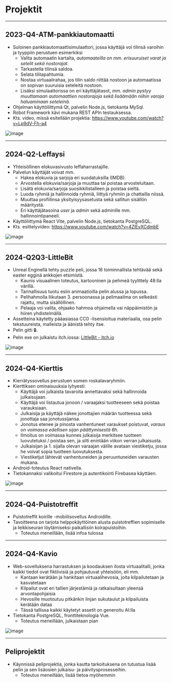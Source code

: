 # Projektit

----------------------------------------------------------

## 2023-Q4-ATM-pankkiautomaatti

- Suloinen pankkiautomaattisimulaattori, jossa käyttäjä voi tilinsä varoihin ja tyyppiin perustuen esimerkiksi
  - Valita automaatin kartalta, _automaateilla on mm. erisuuruiset varat ja setelit sekä nostorajat._
  - Tarkastella tilinsä saldoa.
  - Selata tilitapahtumia.
  - Nostaa virtuaalirahaa, jos tilin saldo riittää nostoon ja automaatissa on sopivan suuruisia seteleitä nostoon.
  - Lisäksi simulaattorissa on eri käyttäjätasot, _mm. admin pystyy muuttamaan automaattien nostorajoja sekä lisäämään niihin varoja haluaminaan seteleinä._
- Ohjelman käyttöliittymä Qt, palvelin Node.js, tietokanta MySql. 
- Robot Framework kävi mukana REST APIn testauksessa.
- Kts. video, missä esitellään projektia: https://www.youtube.com/watch?v=Lp9dV-Fh-a4

![image](https://github.com/user-attachments/assets/da5c2eaa-752d-4dc4-aa3b-17fec4c88d0a)

----------------------------------------------------------

## 2024-Q2-Leffaysi

- Yhteisöllinen elokuvasivusto leffaharrastajille.
- Palvelun käyttäjät voivat mm.
  - Hakea elokuvia ja sarjoja eri suodatuksilla (IMDB).
  - Arvostella elokuvia/sarjoja ja muuttaa tai poistaa arvosteluitaan.
  - Lisätä elokuvia/sarjoja suosikkilistalleen ja poistaa sieltä.
  - Luoda ryhmiä ja hallinnoida ryhmiä, liittyä ryhmiin ja chattailla niissä.
  - Muuttaa profiilinsa yksityisyysasetusta sekä sallitun sisällön määritystä.
  - Eri käyttäjätasoina _user_ ja _admin_ sekä adminille mm. hallinnointipaneeli. 
- Käyttöliittymä React Vite, palvelin Node.js, tietokanta PostgreSQL.
- Kts. esittelyvideo: https://www.youtube.com/watch?v=4ZlEyXCdmbE

![image](https://github.com/user-attachments/assets/d01533ca-132c-442d-9994-53e61c24b298)

----------------------------------------------------------

## 2024-Q2Q3-LittleBit

- Unreal Enginellä tehty puzzle peli, jossa 16 toiminnallista tehtävää sekä easter egginä ankkojen etsimistä.
  - Kaunis visuaalinen toteutus, kartooninen ja pehmeä tyylittely 48:lla värillä.
  - Tarinallisuus tuotu esiin animaatioilla pelin alussa ja lopussa.
  - Pelihahmolla liikutaan 3. persoonassa ja pelimaailma on selkeästi rajattu, mutta sisällöllinen.
  - Pelaaja voi valita, ohjaako hahmoa ohjaimella vai näppäimistön ja hiiren yhdistelmällä.
- Assetteina käytetty pääasiassa CC0 -lisensioitua materiaalia, osa pelin tekstuureista, malleista ja äänistä tehty itse.
- Pelin gitti &#x1F512;.
- Pelin exe on julkaistu itch.iossa: [LittleBit - itch.io](https://lejdi.itch.io/littlebit)

![image](https://github.com/user-attachments/assets/3d5d6de8-a6d5-4771-a928-95876df9430e)

----------------------------------------------------------

## 2024-Q4-Kierttis

- Kierrätyssovellus perustuen somen roskalavaryhmiin. 
- Kierttiksen ominaisuuksia lyhyesti:
  - Käyttäjä voi julkaista tavaroita annettavaksi sekä hallinnoida julkaisujaan.
  - Käyttäjä voi listautua jonoon / varaajaksi tuotteeseen sekä poistaa varauksiaan.
  - Julkaisija ja käyttäjä näkee jonottajien määrän tuotteessa sekä jonottaja saa jonotussijansa.
  - Jonotus etenee ja pinosta vanhentuneet varaukset poistuvat, _varaus on voimassa edellisen sijan päättymisestä 6h._
  - Ilmoitus on voimassa kunnes julkaisija merkitsee tuotteen luovutetuksi / poistaa sen, ja silti enintään viikon verran julkaisusta.
  - Julkaisijan ja 1. sijalla olevan varaajan välille avataan viestiketju, jossa he voivat sopia tuotteen luovutuksesta.
  - Viestiketjut lähtevät vanhentuneiden ja peruuntuneiden varausten mukana.
- Android-toteutus React nativella.
- Tietokannaksi valikoitui Firestore ja autentikointi Firebasea käyttäen.

![image](https://github.com/user-attachments/assets/b946a7b9-d583-492f-bef7-a0a57bccacd0)

----------------------------------------------------------

## 2024-Q4-Puistotreffit

- Puistotreffit koirille -mobiilisovellus Androidille.
- Tavoitteena on tarjota helppokäyttöinen alusta puistotreffien sopimiselle ja leikkiseuran löytämiseksi paikallisiin koirapuistoihin.
  - Toteutus meneillään, lisää infoa tulossa

----------------------------------------------------------
## 2024-Q4-Kavio

- Web-sovelluksena harrastuksen ja koodauksen ilosta virtuaalitalli, jonka kaikki tiedot ovat fiktiivisiä ja pohjautuvat yhteisöön, eli mm.
  - Kantaan kerätään ja hankitaan virtuaalihevosia, joita kilpailutetaan ja kasvatetaan
  - Kilpailut ovat eri tallien järjestämiä ja ratkaisultaan yleensä arvontapohjaisia
  - Hevosille muotoutuu pitkänkin linjan sukutaulut ja kilpailuista kerätään dataa
  - Tässä tallissa kaikki käytetyt assetit on generoitu AI:lla
- Tietokanta PostgreSQL, fronttiteknologia Vue.
  - Toteutus meneillään, julkaistaan pian

![image](https://github.com/user-attachments/assets/c3576847-1a30-4210-b7fe-9826502e494c)

----------------------------------------------------------
## Peliprojektit

- Käynnissä peliprojektia, jonka kautta tarkoituksena on tutustua lisää pelin ja sen lisäosien julkaisu- ja päivitysprosesseihin.
  - Toteutus meneillään, lisää tietoa myöhemmin

